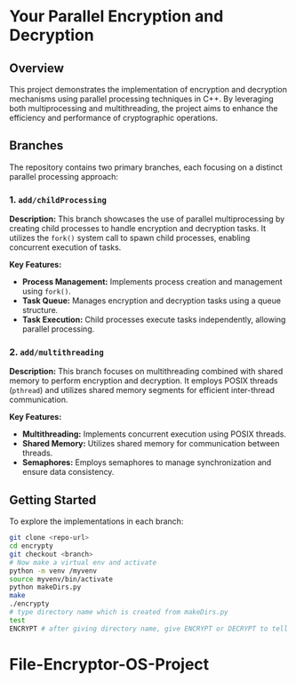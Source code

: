 # Your Parallel Encryption and Decryption

## Overview

This project demonstrates the implementation of encryption and decryption mechanisms using parallel processing techniques in C++. By leveraging both multiprocessing and multithreading, the project aims to enhance the efficiency and performance of cryptographic operations.

## Branches

The repository contains two primary branches, each focusing on a distinct parallel processing approach:

### 1. `add/childProcessing`

**Description:** This branch showcases the use of parallel multiprocessing by creating child processes to handle encryption and decryption tasks. It utilizes the `fork()` system call to spawn child processes, enabling concurrent execution of tasks.

**Key Features:**

- **Process Management:** Implements process creation and management using `fork()`.
- **Task Queue:** Manages encryption and decryption tasks using a queue structure.
- **Task Execution:** Child processes execute tasks independently, allowing parallel processing.

### 2. `add/multithreading`

**Description:** This branch focuses on multithreading combined with shared memory to perform encryption and decryption. It employs POSIX threads (`pthread`) and utilizes shared memory segments for efficient inter-thread communication.

**Key Features:**

- **Multithreading:** Implements concurrent execution using POSIX threads.
- **Shared Memory:** Utilizes shared memory for communication between threads.
- **Semaphores:** Employs semaphores to manage synchronization and ensure data consistency.

## Getting Started

To explore the implementations in each branch:

   ```bash
   git clone <repo-url>
   cd encrypty
   git checkout <branch>
   # Now make a virtual env and activate
   python -m venv /myvenv
   source myvenv/bin/activate
   python makeDirs.py
   make
   ./encrypty
   # type directory name which is created from makeDirs.py
   test
   ENCRYPT # after giving directory name, give ENCRYPT or DECRYPT to tell what to do
   ```

# File-Encryptor-OS-Project
